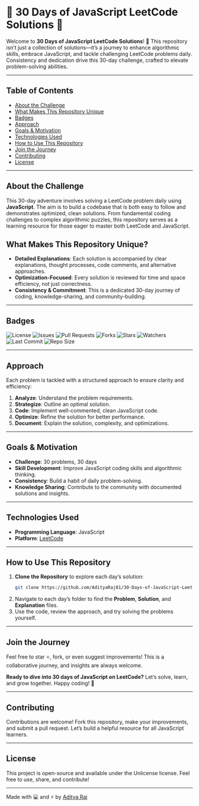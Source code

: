 # 🌟 30 Days of JavaScript LeetCode Solutions 🌟

Welcome to **30 Days of JavaScript LeetCode Solutions**! 🚀 This repository isn’t just a collection of solutions—it’s a journey to enhance algorithmic skills, embrace JavaScript, and tackle challenging LeetCode problems daily. Consistency and dedication drive this 30-day challenge, crafted to elevate problem-solving abilities.

---

## Table of Contents
- [About the Challenge](#about-the-challenge)
- [What Makes This Repository Unique](#what-makes-this-repository-unique)
- [Badges](#badges)
- [Approach](#approach)
- [Goals & Motivation](#goals--motivation)
- [Technologies Used](#technologies-used)
- [How to Use This Repository](#how-to-use-this-repository)
- [Join the Journey](#join-the-journey)
- [Contributing](#contributing)
- [License](#license)

---

## About the Challenge

This 30-day adventure involves solving a LeetCode problem daily using **JavaScript**. The aim is to build a codebase that is both easy to follow and demonstrates optimized, clean solutions. From fundamental coding challenges to complex algorithmic puzzles, this repository serves as a learning resource for those eager to master both LeetCode and JavaScript.

## What Makes This Repository Unique?

- **Detailed Explanations**: Each solution is accompanied by clear explanations, thought processes, code comments, and alternative approaches.
- **Optimization-Focused**: Every solution is reviewed for time and space efficiency, not just correctness.
- **Consistency & Commitment**: This is a dedicated 30-day journey of coding, knowledge-sharing, and community-building.

---

## Badges
![License](https://img.shields.io/github/license/AdityaRaj81/30-Days-of-JavaScript-LeetCode-Solution)
![Issues](https://img.shields.io/github/issues/AdityaRaj81/30-Days-of-JavaScript-LeetCode-Solution)
![Pull Requests](https://img.shields.io/github/issues-pr/AdityaRaj81/30-Days-of-JavaScript-LeetCode-Solution)
![Forks](https://img.shields.io/github/forks/AdityaRaj81/30-Days-of-JavaScript-LeetCode-Solution)
![Stars](https://img.shields.io/github/stars/AdityaRaj81/30-Days-of-JavaScript-LeetCode-Solution)
![Watchers](https://img.shields.io/github/watchers/AdityaRaj81/30-Days-of-JavaScript-LeetCode-Solution)
![Last Commit](https://img.shields.io/github/last-commit/AdityaRaj81/30-Days-of-JavaScript-LeetCode-Solution)
![Repo Size](https://img.shields.io/github/repo-size/AdityaRaj81/30-Days-of-JavaScript-LeetCode-Solution)

---

## Approach

Each problem is tackled with a structured approach to ensure clarity and efficiency:
1. **Analyze**: Understand the problem requirements.
2. **Strategize**: Outline an optimal solution.
3. **Code**: Implement well-commented, clean JavaScript code.
4. **Optimize**: Refine the solution for better performance.
5. **Document**: Explain the solution, complexity, and optimizations.

---

## Goals & Motivation

- **Challenge**: 30 problems, 30 days
- **Skill Development**: Improve JavaScript coding skills and algorithmic thinking.
- **Consistency**: Build a habit of daily problem-solving.
- **Knowledge Sharing**: Contribute to the community with documented solutions and insights.

---

## Technologies Used
- **Programming Language**: JavaScript
- **Platform**: [LeetCode](https://leetcode.com/studyplan/30-days-of-javascript/)

---

## How to Use This Repository

1. **Clone the Repository** to explore each day’s solution:
   ```bash
   git clone https://github.com/AdityaRaj81/30-Days-of-JavaScript-LeetCode-Solution.git
   ```
2. Navigate to each day’s folder to find the **Problem**, **Solution**, and **Explanation** files.
3. Use the code, review the approach, and try solving the problems yourself.

---

## Join the Journey

Feel free to star ⭐, fork, or even suggest improvements! This is a collaborative journey, and insights are always welcome.

**Ready to dive into 30 days of JavaScript on LeetCode?** Let’s solve, learn, and grow together. Happy coding! 🎉

---

## Contributing

Contributions are welcome! Fork this repository, make your improvements, and submit a pull request. Let’s build a helpful resource for all JavaScript learners.

---

## License
This project is open-source and available under the Unlicense license. Feel free to use, share, and contribute!

---




Made with 💻 and ⚡ by [Aditya Raj](https://leetcode.com/u/AdityaRaj81/) 


<!--- 
**Originated by Aditya Raj**, this repository is designed to inspire consistent learning and mastery of JavaScript and algorithms. Each day’s solution is crafted with attention to detail, clarity, and professional coding standards.

---

